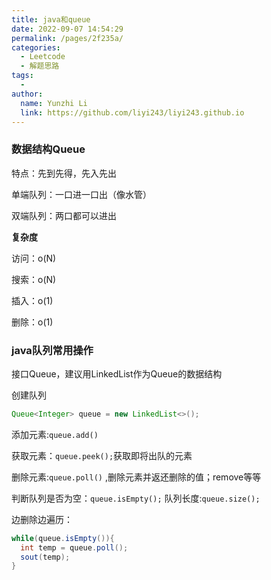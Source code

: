 ```yaml
---
title: java和queue
date: 2022-09-07 14:54:29
permalink: /pages/2f235a/
categories:
  - Leetcode
  - 解题思路
tags:
  - 
author: 
  name: Yunzhi Li
  link: https://github.com/liyi243/liyi243.github.io
---
```

### 数据结构Queue

特点：先到先得，先入先出

单端队列：一口进一口出（像水管）

双端队列：两口都可以进出

**复杂度**

访问：o(N)

搜索：o(N)

插入：o(1)

删除：o(1)

### java队列常用操作

接口Queue，建议用LinkedList作为Queue的数据结构

创建队列

```java
Queue<Integer> queue = new LinkedList<>();
```

添加元素:```queue.add()```

获取元素：```queue.peek();```获取即将出队的元素

删除元素:```queue.poll()``` ,删除元素并返还删除的值；remove等等

判断队列是否为空：```queue.isEmpty();``` 队列长度:```queue.size();```

边删除边遍历：

```java
while(queue.isEmpty()){
  int temp = queue.poll();
  sout(temp);
}
```









